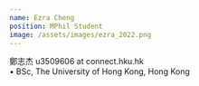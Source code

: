 ```yaml
---
name: Ezra Cheng
position: MPhil Student  
image: /assets/images/ezra_2022.png
---
```

鄭志杰 
u3509606 at connect.hku.hk  
• BSc, The University of Hong Kong, Hong Kong  
